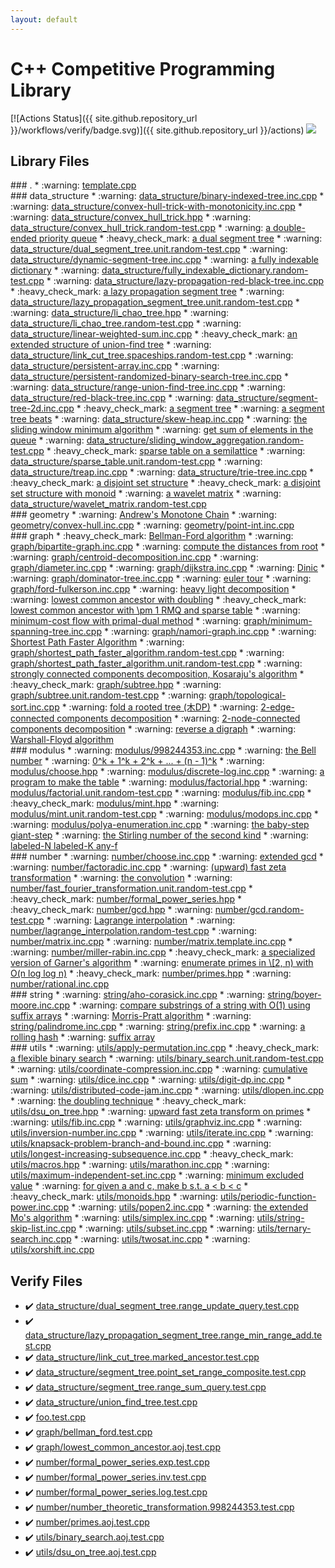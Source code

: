 ```yaml
---
layout: default
---
```


<!-- mathjax config similar to math.stackexchange -->
<script type="text/javascript" async
  src="https://cdnjs.cloudflare.com/ajax/libs/mathjax/2.7.5/MathJax.js?config=TeX-MML-AM_CHTML">
</script>
<script type="text/x-mathjax-config">
  MathJax.Hub.Config({
    TeX: { equationNumbers: { autoNumber: "AMS" }},
    tex2jax: {
      inlineMath: [ ['$','$'] ],
      processEscapes: true
    },
    "HTML-CSS": { matchFontHeight: false },
    displayAlign: "left",
    displayIndent: "2em"
  });
</script>

<script type="text/javascript" src="https://cdnjs.cloudflare.com/ajax/libs/jquery/3.4.1/jquery.min.js"></script>
<script src="https://cdn.jsdelivr.net/npm/jquery-balloon-js@1.1.2/jquery.balloon.min.js" integrity="sha256-ZEYs9VrgAeNuPvs15E39OsyOJaIkXEEt10fzxJ20+2I=" crossorigin="anonymous"></script>
<script type="text/javascript" src="assets/js/copy-button.js"></script>
<link rel="stylesheet" href="assets/css/copy-button.css" />


# C++ Competitive Programming Library

[![Actions Status]({{ site.github.repository_url }}/workflows/verify/badge.svg)]({{ site.github.repository_url }}/actions) <a href="{{ site.github.repository_url }}"><img src="https://img.shields.io/github/last-commit/{{ site.github.owner_name }}/{{ site.github.repository_name }}" /></a>

## Library Files
<div id="5058f1af8388633f609cadb75a75dc9d"></div>
### .
* :warning: <a href="library/template.cpp.html">template.cpp</a>


<div id="c8f6850ec2ec3fb32f203c1f4e3c2fd2"></div>
### data_structure
* :warning: <a href="library/data_structure/binary-indexed-tree.inc.cpp.html">data_structure/binary-indexed-tree.inc.cpp</a>
* :warning: <a href="library/data_structure/convex-hull-trick-with-monotonicity.inc.cpp.html">data_structure/convex-hull-trick-with-monotonicity.inc.cpp</a>
* :warning: <a href="library/data_structure/convex_hull_trick.hpp.html">data_structure/convex_hull_trick.hpp</a>
* :warning: <a href="library/data_structure/convex_hull_trick.random-test.cpp.html">data_structure/convex_hull_trick.random-test.cpp</a>
* :warning: <a href="library/data_structure/double-ended-priority-queue.inc.cpp.html">a double-ended priority queue</a>
* :heavy_check_mark: <a href="library/data_structure/dual_segment_tree.hpp.html">a dual segment tree</a>
* :warning: <a href="library/data_structure/dual_segment_tree.unit.random-test.cpp.html">data_structure/dual_segment_tree.unit.random-test.cpp</a>
* :warning: <a href="library/data_structure/dynamic-segment-tree.inc.cpp.html">data_structure/dynamic-segment-tree.inc.cpp</a>
* :warning: <a href="library/data_structure/fully_indexable_dictionary.hpp.html">a fully indexable dictionary</a>
* :warning: <a href="library/data_structure/fully_indexable_dictionary.random-test.cpp.html">data_structure/fully_indexable_dictionary.random-test.cpp</a>
* :warning: <a href="library/data_structure/lazy-propagation-red-black-tree.inc.cpp.html">data_structure/lazy-propagation-red-black-tree.inc.cpp</a>
* :heavy_check_mark: <a href="library/data_structure/lazy_propagation_segment_tree.hpp.html">a lazy propagation segment tree</a>
* :warning: <a href="library/data_structure/lazy_propagation_segment_tree.unit.random-test.cpp.html">data_structure/lazy_propagation_segment_tree.unit.random-test.cpp</a>
* :warning: <a href="library/data_structure/li_chao_tree.hpp.html">data_structure/li_chao_tree.hpp</a>
* :warning: <a href="library/data_structure/li_chao_tree.random-test.cpp.html">data_structure/li_chao_tree.random-test.cpp</a>
* :warning: <a href="library/data_structure/linear-weighted-sum.inc.cpp.html">data_structure/linear-weighted-sum.inc.cpp</a>
* :heavy_check_mark: <a href="library/data_structure/link_cut_tree.hpp.html">an extended structure of union-find tree</a>
* :warning: <a href="library/data_structure/link_cut_tree.spaceships.random-test.cpp.html">data_structure/link_cut_tree.spaceships.random-test.cpp</a>
* :warning: <a href="library/data_structure/persistent-array.inc.cpp.html">data_structure/persistent-array.inc.cpp</a>
* :warning: <a href="library/data_structure/persistent-randomized-binary-search-tree.inc.cpp.html">data_structure/persistent-randomized-binary-search-tree.inc.cpp</a>
* :warning: <a href="library/data_structure/range-union-find-tree.inc.cpp.html">data_structure/range-union-find-tree.inc.cpp</a>
* :warning: <a href="library/data_structure/red-black-tree.inc.cpp.html">data_structure/red-black-tree.inc.cpp</a>
* :warning: <a href="library/data_structure/segment-tree-2d.inc.cpp.html">data_structure/segment-tree-2d.inc.cpp</a>
* :heavy_check_mark: <a href="library/data_structure/segment_tree.hpp.html">a segment tree</a>
* :warning: <a href="library/data_structure/segment_tree_beats.hpp.html">a segment tree beats</a>
* :warning: <a href="library/data_structure/skew-heap.inc.cpp.html">data_structure/skew-heap.inc.cpp</a>
* :warning: <a href="library/data_structure/sliding-window.inc.cpp.html">the sliding window minimum algorithm</a>
* :warning: <a href="library/data_structure/sliding_window_aggregation.hpp.html">get sum of elements in the queue</a>
* :warning: <a href="library/data_structure/sliding_window_aggregation.random-test.cpp.html">data_structure/sliding_window_aggregation.random-test.cpp</a>
* :heavy_check_mark: <a href="library/data_structure/sparse_table.hpp.html">sparse table on a semilattice</a>
* :warning: <a href="library/data_structure/sparse_table.unit.random-test.cpp.html">data_structure/sparse_table.unit.random-test.cpp</a>
* :warning: <a href="library/data_structure/treap.inc.cpp.html">data_structure/treap.inc.cpp</a>
* :warning: <a href="library/data_structure/trie-tree.inc.cpp.html">data_structure/trie-tree.inc.cpp</a>
* :heavy_check_mark: <a href="library/data_structure/union_find_tree.hpp.html">a disjoint set structure</a>
* :heavy_check_mark: <a href="library/data_structure/union_find_tree_with_monoid.hpp.html">a disjoint set structure with monoid</a>
* :warning: <a href="library/data_structure/wavelet_matrix.hpp.html">a wavelet matrix</a>
* :warning: <a href="library/data_structure/wavelet_matrix.random-test.cpp.html">data_structure/wavelet_matrix.random-test.cpp</a>


<div id="ed7daeb157cd9b31e53896ad3c771a26"></div>
### geometry
* :warning: <a href="library/geometry/a.inc.cpp.html">Andrew's Monotone Chain</a>
* :warning: <a href="library/geometry/convex-hull.inc.cpp.html">geometry/convex-hull.inc.cpp</a>
* :warning: <a href="library/geometry/point-int.inc.cpp.html">geometry/point-int.inc.cpp</a>


<div id="f8b0b924ebd7046dbfa85a856e4682c8"></div>
### graph
* :heavy_check_mark: <a href="library/graph/bellman_ford.hpp.html">Bellman-Ford algorithm</a>
* :warning: <a href="library/graph/bipartite-graph.inc.cpp.html">graph/bipartite-graph.inc.cpp</a>
* :warning: <a href="library/graph/breadth-first-search.inc.cpp.html">compute the distances from root</a>
* :warning: <a href="library/graph/centroid-decomposition.inc.cpp.html">graph/centroid-decomposition.inc.cpp</a>
* :warning: <a href="library/graph/diameter.inc.cpp.html">graph/diameter.inc.cpp</a>
* :warning: <a href="library/graph/dijkstra.inc.cpp.html">graph/dijkstra.inc.cpp</a>
* :warning: <a href="library/graph/dinic.inc.cpp.html">Dinic</a>
* :warning: <a href="library/graph/dominator-tree.inc.cpp.html">graph/dominator-tree.inc.cpp</a>
* :warning: <a href="library/graph/euler-tour.inc.cpp.html">euler tour</a>
* :warning: <a href="library/graph/ford-fulkerson.inc.cpp.html">graph/ford-fulkerson.inc.cpp</a>
* :warning: <a href="library/graph/heavy_light_decomposition.inc.cpp.html">heavy light decomposition</a>
* :warning: <a href="library/graph/lowest-common-ancestor-doubling.inc.cpp.html">lowest common ancestor with doubling</a>
* :heavy_check_mark: <a href="library/graph/lowest_common_ancestor.hpp.html">lowest common ancestor with \pm 1 RMQ and sparse table</a>
* :warning: <a href="library/graph/minimum-cost-flow.inc.cpp.html">minimum-cost flow with primal-dual method</a>
* :warning: <a href="library/graph/minimum-spanning-tree.inc.cpp.html">graph/minimum-spanning-tree.inc.cpp</a>
* :warning: <a href="library/graph/namori-graph.inc.cpp.html">graph/namori-graph.inc.cpp</a>
* :warning: <a href="library/graph/shortest_path_faster_algorithm.hpp.html">Shortest Path Faster Algorithm</a>
* :warning: <a href="library/graph/shortest_path_faster_algorithm.random-test.cpp.html">graph/shortest_path_faster_algorithm.random-test.cpp</a>
* :warning: <a href="library/graph/shortest_path_faster_algorithm.unit.random-test.cpp.html">graph/shortest_path_faster_algorithm.unit.random-test.cpp</a>
* :warning: <a href="library/graph/strongly_connected_components.cpp.html">strongly connected components decomposition, Kosaraju's algorithm</a>
* :heavy_check_mark: <a href="library/graph/subtree.hpp.html">graph/subtree.hpp</a>
* :warning: <a href="library/graph/subtree.unit.random-test.cpp.html">graph/subtree.unit.random-test.cpp</a>
* :warning: <a href="library/graph/topological-sort.inc.cpp.html">graph/topological-sort.inc.cpp</a>
* :warning: <a href="library/graph/tree-dp.inc.cpp.html">fold a rooted tree (木DP)</a>
* :warning: <a href="library/graph/two-edge-connected-components.inc.cpp.html">2-edge-connected components decomposition</a>
* :warning: <a href="library/graph/two-node-connected-components.inc.cpp.html">2-node-connected components decomposition</a>
* :warning: <a href="library/graph/utils.inc.cpp.html">reverse a digraph</a>
* :warning: <a href="library/graph/warshall-floyd.inc.cpp.html">Warshall-Floyd algorithm</a>


<div id="06efba23b1f3a9b846a25c6b49f30348"></div>
### modulus
* :warning: <a href="library/modulus/998244353.inc.cpp.html">modulus/998244353.inc.cpp</a>
* :warning: <a href="library/modulus/bell-number.inc.cpp.html">the Bell number</a>
* :warning: <a href="library/modulus/bernoulli-number.inc.cpp.html">0^k + 1^k + 2^k + ... + (n - 1)^k</a>
* :warning: <a href="library/modulus/choose.hpp.html">modulus/choose.hpp</a>
* :warning: <a href="library/modulus/discrete-log.inc.cpp.html">modulus/discrete-log.inc.cpp</a>
* :warning: <a href="library/modulus/factorial-embed.inc.cpp.html">a program to make the table</a>
* :warning: <a href="library/modulus/factorial.hpp.html">modulus/factorial.hpp</a>
* :warning: <a href="library/modulus/factorial.unit.random-test.cpp.html">modulus/factorial.unit.random-test.cpp</a>
* :warning: <a href="library/modulus/fib.inc.cpp.html">modulus/fib.inc.cpp</a>
* :heavy_check_mark: <a href="library/modulus/mint.hpp.html">modulus/mint.hpp</a>
* :warning: <a href="library/modulus/mint.unit.random-test.cpp.html">modulus/mint.unit.random-test.cpp</a>
* :warning: <a href="library/modulus/modops.inc.cpp.html">modulus/modops.inc.cpp</a>
* :warning: <a href="library/modulus/polya-enumeration.inc.cpp.html">modulus/polya-enumeration.inc.cpp</a>
* :warning: <a href="library/modulus/powmod.inc.cpp.html">the baby-step giant-step</a>
* :warning: <a href="library/modulus/stirling-number-of-the-second-kind.inc.cpp.html">the Stirling number of the second kind</a>
* :warning: <a href="library/modulus/twelvefold-way.inc.cpp.html">labeled-N labeled-K any-f</a>


<div id="b1bc248a7ff2b2e95569f56de68615df"></div>
### number
* :warning: <a href="library/number/choose.inc.cpp.html">number/choose.inc.cpp</a>
* :warning: <a href="library/number/extgcd.inc.cpp.html">extended gcd</a>
* :warning: <a href="library/number/factoradic.inc.cpp.html">number/factoradic.inc.cpp</a>
* :warning: <a href="library/number/fast-mobius-transformation.inc.cpp.html">(upward) fast zeta transformation</a>
* :warning: <a href="library/number/fast_fourier_transformation.hpp.html">the convolution</a>
* :warning: <a href="library/number/fast_fourier_transformation.unit.random-test.cpp.html">number/fast_fourier_transformation.unit.random-test.cpp</a>
* :heavy_check_mark: <a href="library/number/formal_power_series.hpp.html">number/formal_power_series.hpp</a>
* :heavy_check_mark: <a href="library/number/gcd.hpp.html">number/gcd.hpp</a>
* :warning: <a href="library/number/gcd.random-test.cpp.html">number/gcd.random-test.cpp</a>
* :warning: <a href="library/number/lagrange_interpolation.hpp.html">Lagrange interpolation</a>
* :warning: <a href="library/number/lagrange_interpolation.random-test.cpp.html">number/lagrange_interpolation.random-test.cpp</a>
* :warning: <a href="library/number/matrix.inc.cpp.html">number/matrix.inc.cpp</a>
* :warning: <a href="library/number/matrix.template.inc.cpp.html">number/matrix.template.inc.cpp</a>
* :warning: <a href="library/number/miller-rabin.inc.cpp.html">number/miller-rabin.inc.cpp</a>
* :heavy_check_mark: <a href="library/number/number_theoretic_transformation.hpp.html">a specialized version of Garner's algorithm</a>
* :warning: <a href="library/number/primes-small.inc.cpp.html">enumerate primes in \[2, n) with O(n log log n)</a>
* :heavy_check_mark: <a href="library/number/primes.hpp.html">number/primes.hpp</a>
* :warning: <a href="library/number/rational.inc.cpp.html">number/rational.inc.cpp</a>


<div id="b45cffe084dd3d20d928bee85e7b0f21"></div>
### string
* :warning: <a href="library/string/aho-corasick.inc.cpp.html">string/aho-corasick.inc.cpp</a>
* :warning: <a href="library/string/boyer-moore.inc.cpp.html">string/boyer-moore.inc.cpp</a>
* :warning: <a href="library/string/comparable-view.inc.cpp.html">compare substrings of a string with O(1) using suffix arrays</a>
* :warning: <a href="library/string/knuth-morris-pratt.inc.cpp.html">Morris-Pratt algorithm</a>
* :warning: <a href="library/string/palindrome.inc.cpp.html">string/palindrome.inc.cpp</a>
* :warning: <a href="library/string/prefix.inc.cpp.html">string/prefix.inc.cpp</a>
* :warning: <a href="library/string/rolling-hash.inc.cpp.html">a rolling hash</a>
* :warning: <a href="library/string/suffix-array.inc.cpp.html">suffix array</a>


<div id="2b3583e6e17721c54496bd04e57a0c15"></div>
### utils
* :warning: <a href="library/utils/apply-permutation.inc.cpp.html">utils/apply-permutation.inc.cpp</a>
* :heavy_check_mark: <a href="library/utils/binary_search.hpp.html">a flexible binary search</a>
* :warning: <a href="library/utils/binary_search.unit.random-test.cpp.html">utils/binary_search.unit.random-test.cpp</a>
* :warning: <a href="library/utils/coordinate-compression.inc.cpp.html">utils/coordinate-compression.inc.cpp</a>
* :warning: <a href="library/utils/cumulative-sum.inc.cpp.html">cumulative sum</a>
* :warning: <a href="library/utils/dice.inc.cpp.html">utils/dice.inc.cpp</a>
* :warning: <a href="library/utils/digit-dp.inc.cpp.html">utils/digit-dp.inc.cpp</a>
* :warning: <a href="library/utils/distributed-code-jam.inc.cpp.html">utils/distributed-code-jam.inc.cpp</a>
* :warning: <a href="library/utils/dlopen.inc.cpp.html">utils/dlopen.inc.cpp</a>
* :warning: <a href="library/utils/doubling.inc.cpp.html">the doubling technique</a>
* :heavy_check_mark: <a href="library/utils/dsu_on_tree.hpp.html">utils/dsu_on_tree.hpp</a>
* :warning: <a href="library/utils/fast_zeta_transform.hpp.html">upward fast zeta transform on primes</a>
* :warning: <a href="library/utils/fib.inc.cpp.html">utils/fib.inc.cpp</a>
* :warning: <a href="library/utils/graphviz.inc.cpp.html">utils/graphviz.inc.cpp</a>
* :warning: <a href="library/utils/inversion-number.inc.cpp.html">utils/inversion-number.inc.cpp</a>
* :warning: <a href="library/utils/iterate.inc.cpp.html">utils/iterate.inc.cpp</a>
* :warning: <a href="library/utils/knapsack-problem-branch-and-bound.inc.cpp.html">utils/knapsack-problem-branch-and-bound.inc.cpp</a>
* :warning: <a href="library/utils/longest-increasing-subsequence.inc.cpp.html">utils/longest-increasing-subsequence.inc.cpp</a>
* :heavy_check_mark: <a href="library/utils/macros.hpp.html">utils/macros.hpp</a>
* :warning: <a href="library/utils/marathon.inc.cpp.html">utils/marathon.inc.cpp</a>
* :warning: <a href="library/utils/maximum-independent-set.inc.cpp.html">utils/maximum-independent-set.inc.cpp</a>
* :warning: <a href="library/utils/mex.inc.cpp.html">minimum excluded value</a>
* :warning: <a href="library/utils/midpoint.inc.cpp.html">for given a and c, make b s.t. a < b < c</a>
* :heavy_check_mark: <a href="library/utils/monoids.hpp.html">utils/monoids.hpp</a>
* :warning: <a href="library/utils/periodic-function-power.inc.cpp.html">utils/periodic-function-power.inc.cpp</a>
* :warning: <a href="library/utils/popen2.inc.cpp.html">utils/popen2.inc.cpp</a>
* :warning: <a href="library/utils/rollback-square-decomposition.inc.cpp.html">the extended Mo's algorithm</a>
* :warning: <a href="library/utils/simplex.inc.cpp.html">utils/simplex.inc.cpp</a>
* :warning: <a href="library/utils/string-skip-list.inc.cpp.html">utils/string-skip-list.inc.cpp</a>
* :warning: <a href="library/utils/subset.inc.cpp.html">utils/subset.inc.cpp</a>
* :warning: <a href="library/utils/ternary-search.inc.cpp.html">utils/ternary-search.inc.cpp</a>
* :warning: <a href="library/utils/twosat.inc.cpp.html">utils/twosat.inc.cpp</a>
* :warning: <a href="library/utils/xorshift.inc.cpp.html">utils/xorshift.inc.cpp</a>


## Verify Files
* :heavy_check_mark: <a href="verify/data_structure/dual_segment_tree.range_update_query.test.cpp.html">data_structure/dual_segment_tree.range_update_query.test.cpp</a>
* :heavy_check_mark: <a href="verify/data_structure/lazy_propagation_segment_tree.range_min_range_add.test.cpp.html">data_structure/lazy_propagation_segment_tree.range_min_range_add.test.cpp</a>
* :heavy_check_mark: <a href="verify/data_structure/link_cut_tree.marked_ancestor.test.cpp.html">data_structure/link_cut_tree.marked_ancestor.test.cpp</a>
* :heavy_check_mark: <a href="verify/data_structure/segment_tree.point_set_range_composite.test.cpp.html">data_structure/segment_tree.point_set_range_composite.test.cpp</a>
* :heavy_check_mark: <a href="verify/data_structure/segment_tree.range_sum_query.test.cpp.html">data_structure/segment_tree.range_sum_query.test.cpp</a>
* :heavy_check_mark: <a href="verify/data_structure/union_find_tree.test.cpp.html">data_structure/union_find_tree.test.cpp</a>
* :heavy_check_mark: <a href="verify/foo.test.cpp.html">foo.test.cpp</a>
* :heavy_check_mark: <a href="verify/graph/bellman_ford.test.cpp.html">graph/bellman_ford.test.cpp</a>
* :heavy_check_mark: <a href="verify/graph/lowest_common_ancestor.aoj.test.cpp.html">graph/lowest_common_ancestor.aoj.test.cpp</a>
* :heavy_check_mark: <a href="verify/number/formal_power_series.exp.test.cpp.html">number/formal_power_series.exp.test.cpp</a>
* :heavy_check_mark: <a href="verify/number/formal_power_series.inv.test.cpp.html">number/formal_power_series.inv.test.cpp</a>
* :heavy_check_mark: <a href="verify/number/formal_power_series.log.test.cpp.html">number/formal_power_series.log.test.cpp</a>
* :heavy_check_mark: <a href="verify/number/number_theoretic_transformation.998244353.test.cpp.html">number/number_theoretic_transformation.998244353.test.cpp</a>
* :heavy_check_mark: <a href="verify/number/primes.aoj.test.cpp.html">number/primes.aoj.test.cpp</a>
* :heavy_check_mark: <a href="verify/utils/binary_search.aoj.test.cpp.html">utils/binary_search.aoj.test.cpp</a>
* :heavy_check_mark: <a href="verify/utils/dsu_on_tree.aoj.test.cpp.html">utils/dsu_on_tree.aoj.test.cpp</a>


